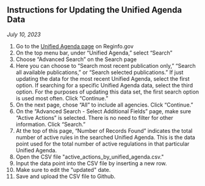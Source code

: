 ## Instructions for Updating the Unified Agenda Data

*July 10, 2023*

1. Go to the [Unified Agenda page](https://www.reginfo.gov/public/do/eAgendaMain) on Reginfo.gov
2. On the top menu bar, under “Unified Agenda,” select “Search”
3. Choose “Advanced Search” on the Search page
4. Here you can choose to “Search most recent publication only,” “Search all available publications,” or “Search selected publications.” If just updating the data for the most recent Unified Agenda, select the first option. If searching for a specific Unified Agenda data, select the third option. For the purposes of updating this data set, the first search option is used most often. Click “Continue.”
5. On the next page, chose “All” to include all agencies. Click “Continue.”
6. On the “Advanced Search - Select Additional Fields” page, make sure “Active Actions” is selected. There is no need to filter for other information. Click “Search.”
7. At the top of this page, “Number of Records Found” indicates the total number of active rules in the searched Unified Agenda. This is the data point used for the total number of active regulations in that particular Unified Agenda.
8. Open the CSV file "active_actions_by_unified_agenda.csv."
9. Input the data point into the CSV file by inserting a new row.
10. Make sure to edit the "updated" date.
11. Save and upload the CSV file to Github.
